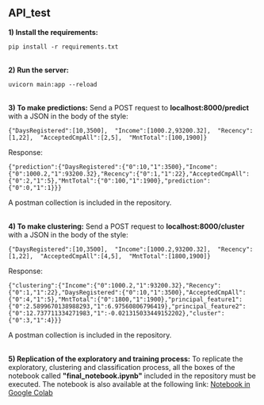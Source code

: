 ## API_test
**1) Install the requirements:**

    pip install -r requirements.txt
\
**2) Run the server:**

    uvicorn main:app --reload
\
**3) To make predictions:**
Send a POST request to **localhost:8000/predict** with a JSON in the body of the style:

    {"DaysRegistered":[10,3500],  "Income":[1000.2,93200.32],  "Recency":[1,22],  "AcceptedCmpAll":[2,5],  "MntTotal":[100,1900]}
   
   Response:

    {"prediction":{"DaysRegistered":{"0":10,"1":3500},"Income":{"0":1000.2,"1":93200.32},"Recency":{"0":1,"1":22},"AcceptedCmpAll":{"0":2,"1":5},"MntTotal":{"0":100,"1":1900},"prediction":{"0":0,"1":1}}}

A postman collection is included in the repository.

\
   **4) To make clustering:**
Send a POST request to **localhost:8000/cluster** with a JSON in the body of the style:

    {"DaysRegistered":[10,3500],  "Income":[1000.2,93200.32],  "Recency":[1,22],  "AcceptedCmpAll":[4,5],  "MntTotal":[1800,1900]}

Response:

    {"clustering":{"Income":{"0":1000.2,"1":93200.32},"Recency":{"0":1,"1":22},"DaysRegistered":{"0":10,"1":3500},"AcceptedCmpAll":{"0":4,"1":5},"MntTotal":{"0":1800,"1":1900},"principal_feature1":{"0":2.5899670138988293,"1":6.97560806796419},"principal_feature2":{"0":12.737711334271983,"1":-0.021315033449152202},"cluster":{"0":3,"1":4}}}
A postman collection is included in the repository.

\
**5) Replication of the exploratory and training process:**
To replicate the exploratory, clustering and classification process, all the boxes of the notebook called **"final_notebook.ipynb"** included in the repository must be executed. The notebook is also available at the following link: [Notebook in Google Colab](https://drive.google.com/file/d/1AQStFhrj2lDsV9Ts3sZWp77alYI7uLLQ/view?usp=sharing)
